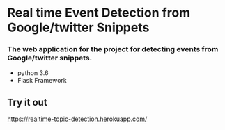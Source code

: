 # Real time Event Detection from Google/twitter Snippets

### The web application for the project for detecting events from Google/twitter snippets.
- python 3.6
- Flask Framework 

## Try it out
https://realtime-topic-detection.herokuapp.com/
